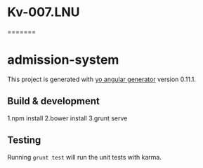 # Kv-007.LNU
=======
# admission-system

This project is generated with [yo angular generator](https://github.com/yeoman/generator-angular)
version 0.11.1.

## Build & development

1.npm install
2.bower install
3.grunt serve

## Testing

Running `grunt test` will run the unit tests with karma.
